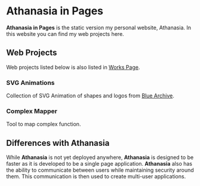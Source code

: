 # Athanasia in Pages
**Athanasia in Pages** is the static version my personal website, Athanasia. In this website you can find my web projects here.

## Web Projects
Web projects listed below is also listed in [Works Page](https://hisazakura.github.io/works.html).
### SVG Animations
Collection of SVG Animation of shapes and logos from [Blue Archive](https://bluearchive.nexon.com/home).
### Complex Mapper
Tool to map complex function.

## Differences with Athanasia
While **Athanasia** is not yet deployed anywhere, **Athanasia** is designed to be faster as it is developed to be a single page application. 
**Athanasia** also has the ability to communicate between users while maintaining security around them. This communication is then used to create multi-user applications.

